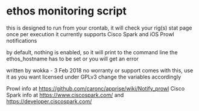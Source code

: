# ethos monitoring script
 this is designed to run from your crontab, it will check your rig(s) stat page once per execution
 it currently supports Cisco Spark and iOS Prowl notifications

 by default, nothing is enabled, so it will print to the command line
 the ethos_hostname has to be set or you will get an error

 written by wokka - 3 Feb 2018
 no worranty or support comes with this, use it as you want
 licensed under GPLv3
 change the variables accordingly

Prowl info at https://github.com/caronc/apprise/wiki/Notify_prowl
Cisco Spark info at https://www.ciscospark.com/ and https://developer.ciscospark.com/

